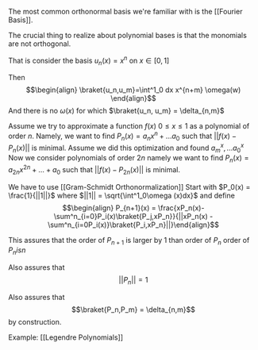 The most common orthonormal basis we're familiar with is the [[Fourier Basis]].

The crucial thing to realize about polynomial bases is that the monomials are not orthogonal.

That is consider the basis $u_n(x) = x^n$ on $x \in [0,1]$

Then $$\begin{align} \braket{u_n,u_m}=\int^1_0 dx x^{n+m} \omega(w) \end{align}$$ And there is no $\omega(x)$ for which $\braket{u_n, u_m} = \delta_{n,m}$

Assume we try to approximate a function $f(x)$ $0 \leq x \leq 1$ as a polynomial of order $n$. Namely, we want to find $P_n(x) = a_nx^n + ... a_0$ such that $||f(x)-P_n(x)||$ is minimal. Assume we did this optimization and found $a^x_m,... a_0^x$ Now we consider polynomials of order $2n$ namely we want to find $P_n(x) = a_{2n}x^{2n}+...+a_0$ such that $||f(x)-P_{2n}(x)||$ is minimal.

We have to use [[Gram-Schmidt Orthonormalization]]
Start with $P_0(x) = \frac{1}{||1||}$
where $||1|| = \sqrt{\int^1_0\omega (x)dx}$
and define $$\begin{align} P_{n+1}(x) = \frac{xP_n(x)-\sum^n_{i=0}P_i(x)\braket{P_j,xP_n}}{||xP_n(x) - \sum^n_{i=0P_i(x)}\braket{P_i,xP_n}||}\end{align}$$

This assures that the order of $P_{n+1}$ is larger by 1 than order of $P_n$ order of $P_n is n$

Also assures that $$||P_n|| = 1$$

Also assures that $$\braket{P_n,P_m} = \delta_{n,m}$$ by construction. 

Example: [[Legendre Polynomials]]

